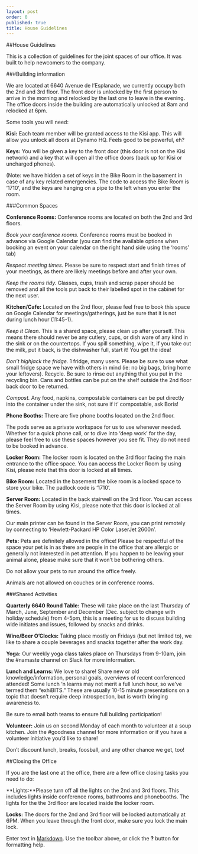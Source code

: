 ```yaml
---
layout: post
order: 0
published: true
title: House Guidelines
---
```

##House Guidelines

This is a collection of guidelines for the joint spaces of our office. It was built to help newcomers to the company.

###Building information

We are located at 6640 Avenue de l’Esplanade, we currently occupy both the 2nd and 3rd floor.
The front door is unlocked by the first person to arrive in the morning and relocked by the last one to leave in the evening. The office doors inside the building are automatically unlocked at 8am and relocked at 6pm.


Some tools you will need:

**Kisi:** Each team member will be granted access to the Kisi app. This will allow you unlock all doors at Dynamo HQ. Feels good to be powerful, eh?

**Keys:** You will be given a key to the front door (this door is not on the Kisi network) and a key that will open all the office doors (back up for Kisi or uncharged phones). 

(Note: we have hidden a set of keys in the Bike Room in the basement in case of any key related emergencies. The code to access the Bike Room is ‘1710’, and the keys are hanging on a pipe to the left when you enter the room. 

###Common Spaces

**Conference Rooms:** Conference rooms are located on both the 2nd and 3rd floors. 

_Book your conference rooms._ Conference rooms must be booked in advance via Google Calendar (you can find the available options when booking an event on your calendar on the right hand side using the ‘rooms’ tab)

_Respect meeting times._ Please be sure to respect start and finish times of your meetings, as there are likely meetings before and after your own. 

_Keep the rooms tidy._ Glasses, cups, trash and scrap paper should be removed and all the tools put back to their labelled spot in the cabinet for the next user. 

**Kitchen/Cafe:**  Located on the 2nd floor, please feel free to book this space on Google Calendar for meetings/gatherings, just be sure that it is not during lunch hour (11:45-1). 

_Keep it Clean._ This is a shared space, please clean up after yourself. This means there should never be any cutlery, cups, or dish ware of any kind in the sink or on the countertops. If you spill something, wipe it, if you take out the milk, put it back, is the dishwasher full, start it! You get the idea! 

_Don’t highjack the fridge._ 1 fridge, many users. Please be sure to use what small fridge space we have with others in mind (ie: no big bags, bring home your leftovers). 
Recycle. Be sure to rinse out anything that you put in the recycling bin. Cans and bottles can be put on the shelf outside the 2nd floor back door to be returned. 

_Compost._ Any food, napkins, compostable containers can be put directly into the container under the sink, not sure if it’ compostable, ask Boris! 

**Phone Booths:**  There are five phone booths located on the 2nd floor.

The pods serve as a private workspace for us to use whenever needed. Whether for a quick phone call, or to dive into ‘deep work’ for the day, please feel free to use these spaces however you see fit. They do not need to be booked in advance. 

**Locker Room:**  The locker room is located on the 3rd floor facing the main entrance to the office space. You can access the Locker Room by using  Kisi, please note that this door is locked at all times. 

**Bike Room:**  Located in the basement the bike room is a locked space to store your bike. The padlock code is ‘1710’.

**Server Room:**  Located in the back stairwell on the 3rd floor. You can access the Server Room by using Kisi, please note that this door is locked at all times. 

Our main printer can be found in the Server Room, you can print remotely by connecting to ‘Hewlett-Packard HP Color LaserJet 2600n’. 

**Pets:**  Pets are definitely allowed in the office! Please be respectful of the space your pet is in as there are people in the office that are allergic or generally not interested in pet attention. If you happen to be leaving your animal alone, please make sure that it won’t be bothering others. 

Do not allow your pets to run around the office freely.

Animals are not allowed on couches or in conference rooms. 

###Shared Activities

**Quarterly 6640 Round Table:** These will take place on the last Thursday of March, June, September and December (Dec. subject to change with holiday schedule) from 4-5pm, this is a meeting for us to discuss building wide initiates and issues, followed by snacks and drinks.

**Wine/Beer O’Clocks:**  Taking place mostly on Fridays (but not limited to), we like to share a couple beverages and snacks together after the work day. 

**Yoga:**  Our weekly yoga class takes place on Thursdays from 9-10am, join the #namaste channel on Slack for more information. 

**Lunch and Learns:**  We love to share! Share new or old knowledge/information, personal goals, overviews of recent conferenced attended!
Some lunch ‘n learns may not merit a full lunch hour, so we’ve termed them “exhiBITS.” These are usually 10-15 minute presentations on a topic that doesn’t require deep introspection, but is worth bringing awareness to.

Be sure to email both teams to ensure full building participation! 

**Volunteer:**  Join us on second Monday of each month to volunteer at a soup kitchen. Join the #goodness channel for more information or if you have a volunteer initiative you’d like to share!

Don’t discount lunch, breaks, foosball, and any other chance we get, too! 

##Closing the Office

If you are the last one at the office, there are a few office closing tasks you need to do:

**Lights:**Please turn off all the lights on the 2nd and 3rd floors. This includes lights inside conference rooms, bathrooms and phonebooths. The lights for the the 3rd floor are located inside the locker room.

**Locks:** The doors for the 2nd and 3rd floor will be locked automatically at 6PM. When you leave through the front door, make sure you lock the main lock.



Enter text in [Markdown](http://daringfireball.net/projects/markdown/). Use the toolbar above, or click the **?** button for formatting help.
